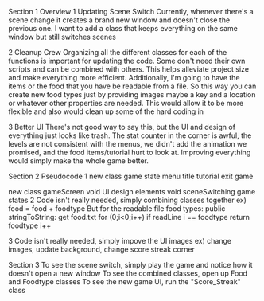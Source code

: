 Section 1 Overview
1 Updating Scene Switch
	Currently, whenever there's a scene change it creates a brand new window and doesn't close the previous one. I want to add a class that keeps everything on the same window but still switches scenes

2 Cleanup Crew
	Organizing all the different classes for each of the functions is important for updating the code. Some don't need their own scripts and can be combined with others. This helps alleviate project size and make everything more efficient.  Additionally, I'm going to have the items or the food that you have be readable from a file. So this way you can create new food types just by providing images maybe a key and a location or whatever other properties are needed. This would allow it to be more flexible and also would clean up some of the hard coding in 

3 Better UI
	There's not good way to say this, but the UI and design of everything just looks like trash. The stat counter in the corner is awful, the levels are not consistent with the menus, we didn't add the animation we promised, and the food items/tutorial hurt to look at. Improving everything would simply make the whole game better.

Section 2 Pseudocode
1
new class game state
	menu
	title
	tutorial
	exit game

new class gameScreen
	 void UI
	 	design elements
	 void sceneSwitching
	 	game states
2
Code isn't really needed, simply combining classes together
ex) food = food + foodtype
But for the readable file food types:
	public stringToString:
		get food.txt
		for (0;i<0;i++)
			if readLine i == foodtype
				return foodtype
			i++

3
Code isn't really needed, simply impove the UI images
ex) change images, update background, change score streak corner

Section 3
To see the scene switch, simply play the game and notice how it doesn't open a new window
To see the combined classes, open up Food and Foodtype classes
To see the new game UI, run the "Score_Streak" class
